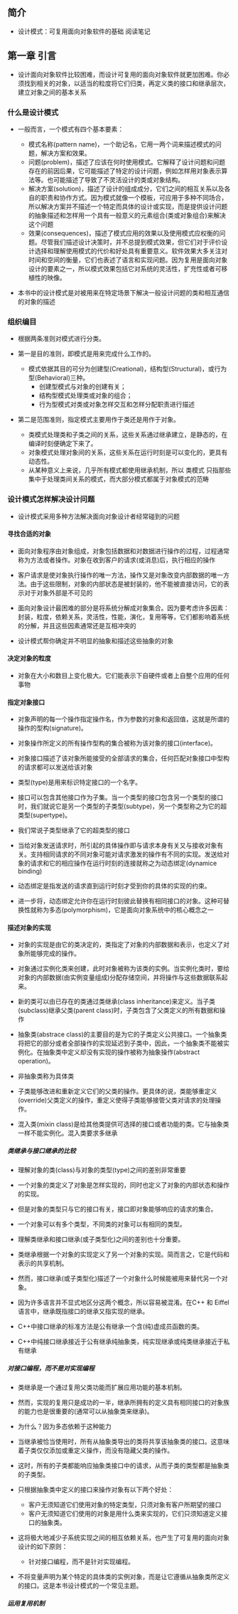 ## 简介

+ 设计模式：可复用面向对象软件的基础 阅读笔记

## 第一章 引言

+ 设计面向对象软件比较困难，而设计可复用的面向对象软件就更加困难。你必须找到相关的对象，以适当的粒度将它们归类，再定义类的接口和继承层次，建立对象之间的基本关系

### 什么是设计模式

+ 一般而言，一个模式有四个基本要素：
  + 模式名称(pattern name)，一个助记名，它用一两个词来描述模式的问题，解决方案和效果。
  + 问题(problem)，描述了应该在何时使用模式。它解释了设计问题和问题存在的前因后果，它可能描述了特定的设计问题，例如怎样用对象表示算法等。也可能描述了导致了不灵活设计的类或对象结构。
  + 解决方案(solution)，描述了设计的组成成分，它们之间的相互关系以及各自的职责和协作方式。因为模式就像一个模板，可应用于多种不同场合，所以解决方案并不描述一个特定而具体的设计或实现，而是提供设计问题的抽象描述和怎样用一个具有一般意义的元素组合(类或对象组合)来解决这个问题
  + 效果(consequences)，描述了模式应用的效果以及使用模式应权衡的问题。尽管我们描述设计决策时，并不总提到模式效果，但它们对于评价设计选择和理解使用模式的代价和好处具有重要意义。软件效果大多关注对时间和空间的衡量，它们也表述了语言和实现问题。因为复用是面向对象设计的要素之一，所以模式效果包括它对系统的灵活性，扩充性或者可移植性的映像。

+ 本书中的设计模式是对被用来在特定场景下解决一般设计问题的类和相互通信的对象的描述

### 组织编目

+ 根据两条准则对模式进行分类。

+ 第一是目的准则，即模式是用来完成什么工作的。
  + 模式依据其目的可分为创建型(Creational)，结构型(Structural)，或行为型(Behavioral)三种。
    + 创建型模式与对象的创建有关；
    + 结构型模式处理类或对象的组合；
    + 行为型模式对类或对象怎样交互和怎样分配职责进行描述

+ 第二是范围准则，指定模式主要用作于类还是用作于对象。
  + 类模式处理类和子类之间的关系，这些关系通过继承建立，是静态的，在编译时刻便确定下来了。
  + 对象模式处理对象间的关系，这些关系在运行时刻是可以变化的，更具有动态性。
  + 从某种意义上来说，几乎所有模式都使用继承机制，所以 类模式 只指那些集中于处理类间关系的模式，而大部分模式都属于对象模式的范畴

### 设计模式怎样解决设计问题

+ 设计模式采用多种方法解决面向对象设计者经常碰到的问题

#### 寻找合适的对象

+ 面向对象程序由对象组成，对象包括数据和对数据进行操作的过程，过程通常称为方法或者操作。对象在收到客户的请求(或消息)后，执行相应的操作

+ 客户请求是使对象执行操作的唯一方法，操作又是对象改变内部数据的唯一方法。由于这些限制，对象的内部状态是被封装的，他不能被直接访问，它的表示对于对象外部是不可见的

+ 面向对象设计最困难的部分是将系统分解成对象集合。因为要考虑许多因素：封装，粒度，依赖关系，灵活性，性能，演化，复用等等，它们都影响着系统的分解，并且这些因素通常还是互相冲突的

+ 设计模式帮你确定并不明显的抽象和描述这些抽象的对象

#### 决定对象的粒度

+ 对象在大小和数目上变化极大。它们能表示下自硬件或者上自整个应用的任何事物

#### 指定对象接口

+ 对象声明的每一个操作指定操作名，作为参数的对象和返回值，这就是所谓的操作的型构(signature)。
+ 对象操作所定义的所有操作型构的集合被称为该对象的接口(interface)。
+ 对象接口描述了该对象所能接受的全部请求的集合，任何匹配对象接口中型构的请求都可以发送给该对象

+ 类型(type)是用来标识特定接口的一个名字。
+ 接口可以包含其他接口作为子集。当一个类型的接口包含另一个类型的接口时，我们就说它是另一个类型的子类型(subtype)，另一个类型称之为它的超类型(supertype)。
+ 我们常说子类型继承了它的超类型的接口

+ 当给对象发送请求时，所引起的具体操作即与请求本身有关又与接收对象有关。支持相同请求的不同对象可能对请求激发的操作有不同的实现。发送给对象的请求和它的相应操作在运行时刻的连接就称之为动态绑定(dynamice binding)
+ 动态绑定是指发送的请求直到运行时刻才受到你的具体的实现的约束。
+ 进一步将，动态绑定允许你在运行时刻彼此替换有相同接口的对象。这种可替换性就称为多态(polymorphism)，它是面向对象系统中的核心概念之一

#### 描述对象的实现

+ 对象的实现是由它的类决定的，类指定了对象的内部数据和表示，也定义了对象所能够完成的操作。

+ 对象通过实例化类来创建，此时对象被称为该类的实例。当实例化类时，要给对象的内部数据(由实例变量组成)分配存储空间，并将操作与这些数据联系起来。

+ 新的类可以由已存在的类通过类继承(class inheritance)来定义。当子类(subclass)继承父类(parent class)时，子类包含了父类定义的所有数据和操作

+ 抽象类(abstrace class)的主要目的是为它的子类定义公共接口。一个抽象类将把它的部分或者全部操作的实现延迟到子类中，因此，一个抽象类不能被实例化。在抽象类中定义却没有实现的操作被称为抽象操作(abstract operation)。
+ 非抽象类称为具体类

+ 子类能够改进和重新定义它们的父类的操作。更具体的说，类能够重定义(override)父类定义的操作，重定义使得子类能够接管父类对请求的处理操作。

+ 混入类(mixin class)是给其他类提供可选择的接口或者功能的类。它与抽象类一样不能实例化。混入类要求多继承

##### 类继承与接口继承的比较

+ 理解对象的类(class)与对象的类型(type)之间的差别非常重要

+ 一个对象的类定义了对象是怎样实现的，同时也定义了对象的内部状态和操作的实现。
+ 但是对象的类型只与它的接口有关，接口即对象能够响应的请求的集合。
+ 一个对象可以有多个类型，不同类的对象可以有相同的类型。

+ 理解类继承和接口继承(或子类型化)之间的差别也十分重要。

+ 类继承根据一个对象的实现定义了另一个对象的实现。简而言之，它是代码和表示的共享机制。
+ 然而，接口继承(或子类型化)描述了一个对象什么时候能被用来替代另一个对象。

+ 因为许多语言并不显式地区分这两个概念，所以容易被混淆。在C++ 和 Eiffel语言中，继承既指接口的继承又指实现的继承。
+ C++中接口继承的标准方法是公有继承一个含(纯)虚成员函数的类。
+ C++中纯接口继承接近于公有继承纯抽象类，纯实现继承或纯类继承接近于私有继承

##### 对接口编程，而不是对实现编程

+ 类继承是一个通过复用父类功能而扩展应用功能的基本机制。

+ 然而，实现的复用只是成功的一半，继承所拥有的定义具有相同接口的对象族的能力也是很重要的(通常可以从抽象类来继承)。
+ 为什么？因为多态依赖于这种能力

+ 当继承被恰当使用时，所有从抽象类导出的类将共享该抽象类的接口。这意味着子类仅仅添加或重定义操作，而没有隐藏父类的操作。
+ 这时，所有的子类都能响应抽象类接口中的请求，从而子类的类型都是抽象类的子类型。

+ 只根据抽象类中定义的接口来操作对象有以下两个好处：
  + 客户无须知道它们使用对象的特定类型，只须对象有客户所期望的接口
  + 客户无须知道它们使用的对象是用什么类来实现的，它们只须知道定义接口的抽象类。

+ 这将极大地减少子系统实现之间的相互依赖关系，也产生了可复用的面向对象设计的如下原则：
  + 针对接口编程，而不是针对实现编程。

+ 不将变量声明为某个特定的具体类的实例对象，而是让它遵循从抽象类所定义的接口。这是本书设计模式的一个常见主题。

##### 运用复用机制